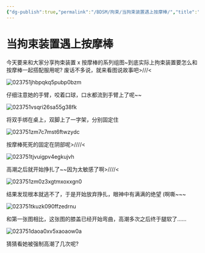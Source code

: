 ```yaml
---
{"dg-publish":true,"permalink":"/BDSM/拘束/当拘束装置遇上按摩棒/","title":"当拘束装置遇上按摩棒","tags":["BDSM","绳缚"],"created":"2025-02-15T20:13:13.000+08:00","updated":"2025-02-16T16:16:56.457+08:00"}
---
```



# 当拘束装置遇上按摩棒

今天要来和大家分享拘束装置 x 按摩棒的系列组图~到底实际上拘束装置要怎么和按摩棒一起搭配服用呢?
废话不多说，就来看图说故事吧>///<

![023751jhbpqkq5pubp0bzm](https://wikijs-pics.zfeny.me/wikijs/img/2025/02/fb0f046b824d4c2ab565b682ac59ebf0.gif)

仔细注意她的手臂，咬着口球，口水都流到手臂上了呢~~

![023751vsqri26sa55g38fk](https://wikijs-pics.zfeny.me/wikijs/img/2025/02/73aefd2f7609bf952b892614d8317958.jpg)

将双手绑在桌上，双脚上了一字架，分别固定住

![023751zm7c7mst6ftwzydc](https://wikijs-pics.zfeny.me/wikijs/img/2025/02/2f3be11bd8043d92841dbbd1a7374103.jpg)

按摩棒死死的固定在阴部呢>////<

![023751tjvuigpv4egkujvh](https://wikijs-pics.zfeny.me/wikijs/img/2025/02/689f5dd227689c3b0d139e2568fb881d.gif)

高潮之后就开始挣扎了~~因为太敏感了啊>////<

![023751zm0z3xgtmxoxxgn0](https://wikijs-pics.zfeny.me/wikijs/img/2025/02/04d93498ae31f59f438ef1ffbaf325cd.gif)

结果发现根本就逃不了，于是开始放弃挣扎，眼神中有满满的绝望 (啊嘶~~~

![023751tkuzk090ffzedrnu](https://wikijs-pics.zfeny.me/wikijs/img/2025/02/374ed719c849a80fb7fff3ce04ce254b.gif)

和第一张图相比，这张图的膝盖已经开始弯曲，高潮多次之后终于腿软了……

![023751daoa0xv5xaoaow0a](https://wikijs-pics.zfeny.me/wikijs/img/2025/02/3445981910d57b35922fef5e5e4f30f4.jpg)

猜猜看她被强制高潮了几次呢?